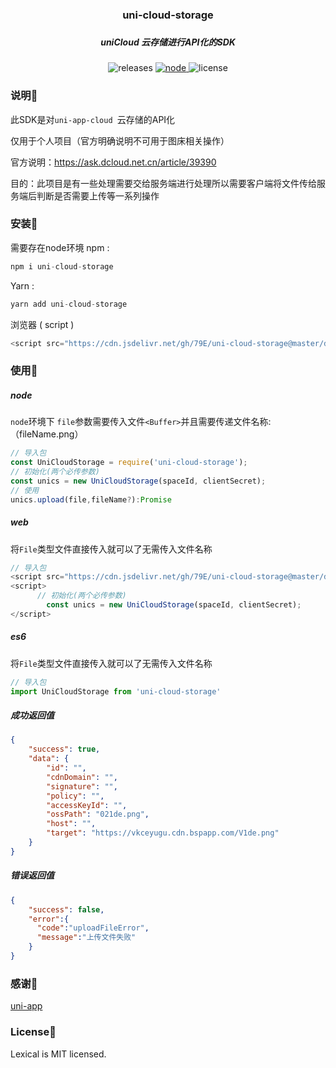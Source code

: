 <div align="center">
  <h3>uni-cloud-storage<h3>
  <h5>uniCloud 云存储进行API化的SDK</h5> 
</div> 

<div align="center">
  <img alt="releases" src="https://img.shields.io/badge/author-79E-blue.svg?style=flat-square&longCache=true">
  <a href="https://nodejs.org" target="_blank" rel="noopener noreferrer">
    <img alt="node" src="https://img.shields.io/badge/node-%3E=10.9.0-green.svg?style=flat-square&logo=Node.js&longCache=true">
  </a>
    <img alt="license" src="https://img.shields.io/badge/license-MIT-green.svg?style=flat-square&longCache=true">
</div>

### 说明📖

此SDK是对`uni-app-cloud `云存储的API化

仅用于个人项目（官方明确说明不可用于图床相关操作）

官方说明：https://ask.dcloud.net.cn/article/39390

目的：此项目是有一些处理需要交给服务端进行处理所以需要客户端将文件传给服务端后判断是否需要上传等一系列操作

### 安装🔧

需要存在node环境 npm :

```javascript
npm i uni-cloud-storage
```

Yarn :

```javascript
yarn add uni-cloud-storage
```

浏览器 ( script )

```javascript
<script src="https://cdn.jsdelivr.net/gh/79E/uni-cloud-storage@master/dist/index.js"></script>
```

### 使用👋

##### node

`node`环境下 `file`参数需要传入文件`<Buffer>`并且需要传递文件名称:（fileName.png）

```javascript
// 导入包
const UniCloudStorage = require('uni-cloud-storage');
// 初始化(两个必传参数)
const unics = new UniCloudStorage(spaceId, clientSecret);
// 使用
unics.upload(file,fileName?):Promise
```

##### web

将`File`类型文件直接传入就可以了无需传入文件名称

```javascript
// 导入包
<script src="https://cdn.jsdelivr.net/gh/79E/uni-cloud-storage@master/dist/index.js"></script>
<script>
	  // 初始化(两个必传参数)
		const unics = new UniCloudStorage(spaceId, clientSecret);
</script>
```

##### es6

将`File`类型文件直接传入就可以了无需传入文件名称

```javascript
// 导入包
import UniCloudStorage from 'uni-cloud-storage'
```

##### 成功返回值

```json
{
    "success": true,
    "data": {
        "id": "",
        "cdnDomain": "",
        "signature": "",
        "policy": "",
        "accessKeyId": "",
        "ossPath": "021de.png",
        "host": "",
        "target": "https://vkceyugu.cdn.bspapp.com/V1de.png"
    }
}
```

##### 错误返回值

```json
{
    "success": false,
    "error":{
      "code":"uploadFileError",
      "message":"上传文件失败"
    }
}
```

### 感谢🙏

[uni-app](https://dcloud.net.cn/)

### License📖

Lexical is MIT licensed.
